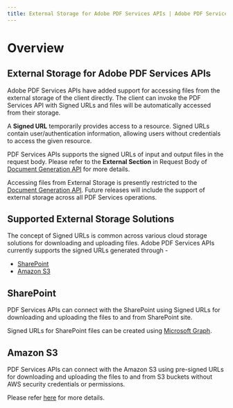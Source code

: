 ```yaml
---
title: External Storage for Adobe PDF Services APIs | Adobe PDF Services
---
```

# Overview

## **External Storage for Adobe PDF Services APIs**

Adobe PDF Services APIs have added support for accessing files from the external storage of the client directly. The client can invoke the PDF Services API with Signed URLs and files will be automatically accessed from their storage.

A **Signed URL** temporarily provides access to a resource. Signed URLs contain user/authentication information, allowing users without credentials to access the given resource.

PDF Services APIs supports the signed URLs of input and output files in the request body. Please refer to the **External Section** in Request Body of [Document Generation API](http://developer.adobe.com/document-services/docs/apis/#tag/Document-Generation) for more details.

<InlineAlert slots="text"/>

Accessing files from External Storage is presently restricted to the [Document Generation API](http://developer-stage.adobe.com/document-services/docs/apis/#tag/Document-Generation). Future releases will include the support of external storage across all PDF Services operations.

## Supported External Storage Solutions

The concept of Signed URLs is common across various cloud storage solutions for downloading and uploading files. Adobe PDF Services APIs currently supports the signed URLs generated through -
- <a href="http://developer.adobe.com/document-services/docs/overview/pdf-services-api/howtos/pdf-external-storage-sol/#sharepoint" target="_self">SharePoint</a>
- <a href="http://developer.adobe.com/document-services/docs/overview/pdf-services-api/howtos/pdf-external-storage-sol/#amazon-s3" target="_self">Amazon S3</a>


## SharePoint

PDF Services APIs can connect with the SharePoint using Signed URLs for downloading and uploading the files to and from SharePoint site. 

Signed URLs for SharePoint files can be created using [Microsoft Graph](https://learn.microsoft.com/en-us/graph/overview).

## Amazon S3

PDF Services APIs can connect with the Amazon S3 using pre-signed URLs for downloading and uploading the files to and from S3 buckets without AWS security credentials or permissions.

Please refer [here](https://docs.aws.amazon.com/AmazonS3/latest/userguide/using-presigned-url.html) for more details.




